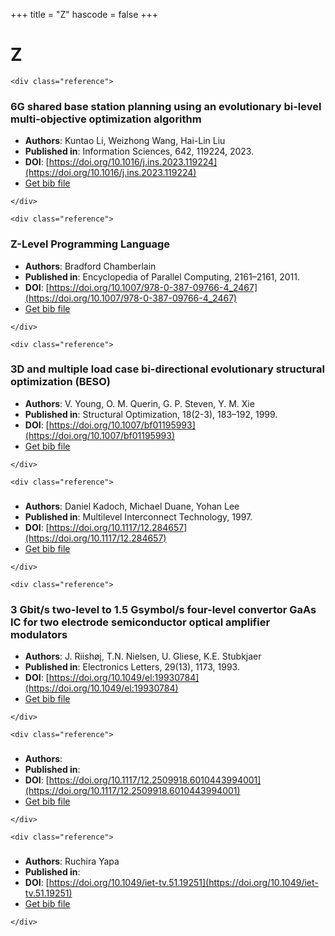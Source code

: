 <!--
File generated by bibs-to-md.jl
-->
+++
title = "Z"
hascode = false
+++

# Z
~~~
<div class="reference">
~~~
### 6G shared base station planning using an evolutionary bi-level multi-objective optimization algorithm
- **Authors**: Kuntao Li, Weizhong Wang, Hai-Lin Liu
- **Published in**: Information Sciences, 642, 119224, 2023.
- **DOI**: [https://doi.org/10.1016/j.ins.2023.119224](https://doi.org/10.1016/j.ins.2023.119224)
- [Get bib file](/bib-files/Z/2023_2.bib)
~~~
</div>
~~~
~~~
<div class="reference">
~~~
### Z-Level Programming Language
- **Authors**: Bradford Chamberlain
- **Published in**: Encyclopedia of Parallel Computing, 2161–2161, 2011.
- **DOI**: [https://doi.org/10.1007/978-0-387-09766-4_2467](https://doi.org/10.1007/978-0-387-09766-4_2467)
- [Get bib file](/bib-files/Z/Chamberlain_2011_69.bib)
~~~
</div>
~~~
~~~
<div class="reference">
~~~
### 3D and multiple load case bi-directional evolutionary structural optimization (BESO)
- **Authors**: V. Young, O. M. Querin, G. P. Steven, Y. M. Xie
- **Published in**: Structural Optimization, 18(2-3), 183–192, 1999.
- **DOI**: [https://doi.org/10.1007/bf01195993](https://doi.org/10.1007/bf01195993)
- [Get bib file](/bib-files/Z/Young_1999_317.bib)
~~~
</div>
~~~
~~~
<div class="reference">
~~~
### <title>Line length dependencies in interconnect optimization</title>
- **Authors**: Daniel Kadoch, Michael Duane, Yohan Lee
- **Published in**: Multilevel Interconnect Technology, 1997.
- **DOI**: [https://doi.org/10.1117/12.284657](https://doi.org/10.1117/12.284657)
- [Get bib file](/bib-files/Z/Kadoch_1997_172.bib)
~~~
</div>
~~~
~~~
<div class="reference">
~~~
### 3 Gbit/s two-level to 1.5 Gsymbol/s four-level convertor GaAs IC for two electrode semiconductor optical amplifier modulators
- **Authors**: J. Riisho̸j, T.N. Nielsen, U. Gliese, K.E. Stubkjaer
- **Published in**: Electronics Letters, 29(13), 1173, 1993.
- **DOI**: [https://doi.org/10.1049/el:19930784](https://doi.org/10.1049/el:19930784)
- [Get bib file](/bib-files/Z/Riisho_j_1993_339.bib)
~~~
</div>
~~~
~~~
<div class="reference">
~~~
### 
- **Authors**: 
- **Published in**: 
- **DOI**: [https://doi.org/10.1117/12.2509918.6010443994001](https://doi.org/10.1117/12.2509918.6010443994001)
- [Get bib file](/bib-files/Z/1_254.bib)
~~~
</div>
~~~
~~~
<div class="reference">
~~~
### 
- **Authors**: Ruchira Yapa
- **Published in**: 
- **DOI**: [https://doi.org/10.1049/iet-tv.51.19251](https://doi.org/10.1049/iet-tv.51.19251)
- [Get bib file](/bib-files/Z/Yapa_84.bib)
~~~
</div>
~~~

